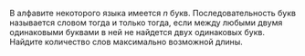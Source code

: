 В алфавите некоторого языка имеется $n$ букв. Последовательность букв называется словом тогда и только тогда, если между любыми двумя одинаковыми буквами в ней не найдется двух одинаковых букв. Найдите количество слов максимально возможной длины.